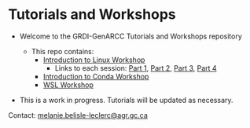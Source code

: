 # Tutorials and Workshops

- Welcome to the GRDI-GenARCC Tutorials and Workshops repository
  - This repo contains:
    - [Introduction to Linux Workshop](/Introduction_to_Linux/README.md)
      - Links to each session: [Part 1](/Introduction_to_Linux/Intro_Linux_1.md), [Part 2](/Introduction_to_Linux/Intro_Linux_2.md), [Part 3](/Introduction_to_Linux/Intro_Linux_3.md), [Part 4](/Introduction_to_Linux/Intro_Linux_4.md)
    - [Introduction to Conda Workshop](/Conda/README.md)
    - [WSL Workshop](/WSL_Workshop/README.md)
    

- This is a work in progress. Tutorials will be updated as necessary.


Contact: melanie.belisle-leclerc@agr.gc.ca